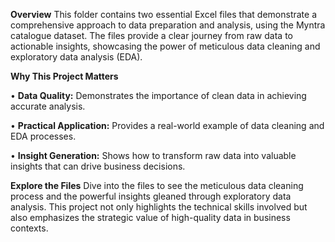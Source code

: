 **Overview**
This folder contains two essential Excel files that demonstrate a comprehensive approach to data preparation and analysis, using the Myntra catalogue dataset. The files provide a clear journey from raw data to actionable insights, showcasing the power of meticulous data cleaning and exploratory data analysis (EDA).

**Why This Project Matters**

• **Data Quality:** Demonstrates the importance of clean data in achieving accurate analysis.

• **Practical Application:** Provides a real-world example of data cleaning and EDA processes.

• **Insight Generation:** Shows how to transform raw data into valuable insights that can drive business decisions.

**Explore the Files**
Dive into the files to see the meticulous data cleaning process and the powerful insights gleaned through exploratory data analysis. This project not only highlights the technical skills involved but also emphasizes the strategic value of high-quality data in business contexts.
